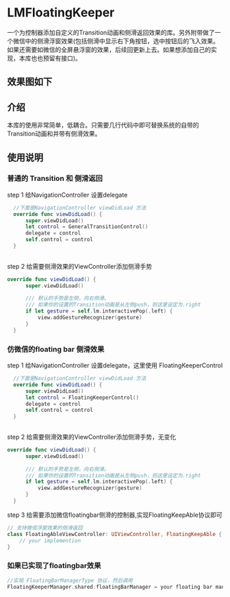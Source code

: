 # LMFloatingKeeper

一个为控制器添加自定义的Transition动画和侧滑返回效果的库。另外附带做了一个微信中的侧滑浮窗效果(包括侧滑中显示右下角按钮，选中按钮后的飞入效果。如果还需要如微信的全屏悬浮窗的效果，后续回更新上去。如果想添加自己的实现，本库也也预留有接口)。

## 效果图如下

## 介绍
本库的使用非常简单，低耦合。只需要几行代码中即可替换系统的自带的Transition动画和并带有侧滑效果。

## 使用说明
### 普通的 Transition 和 侧滑返回
step 1 给NavigationController 设置delegate
  ```swift
    //下面是NavigationController viewDidLoad 方法
    override func viewDidLoad() {
        super.viewDidLoad()
        let control = GeneralTransitionControl()
        delegate = control
        self.control = control
    }
        
  ```
  
step 2 给需要侧滑效果的ViewController添加侧滑手势
  ```swift
  override func viewDidLoad() {
        super.viewDidLoad()
        
        /// 默认的手势是左侧，向右侧滑。
        /// 如果你的设置的Transition动画是从左侧push，则这里设定为.right
        if let gesture = self.lm.interactivePop(.left) {
            view.addGestureRecognizer(gesture)
        }
    }
  ```

### 仿微信的floating bar 侧滑效果

step 1 给NavigationController 设置delegate，这里使用 FloatingKeeperControl
  ```swift
    //下面是NavigationController viewDidLoad 方法
    override func viewDidLoad() {
        super.viewDidLoad()
        let control = FloatingKeeperControl()
        delegate = control
        self.control = control
    }
        
  ```
  
step 2 给需要侧滑效果的ViewController添加侧滑手势，无变化
  ```swift
  override func viewDidLoad() {
        super.viewDidLoad()
        
        /// 默认的手势是左侧，向右侧滑。
        /// 如果你的设置的Transition动画是从左侧push，则这里设定为.right
        if let gesture = self.lm.interactivePop(.left) {
            view.addGestureRecognizer(gesture)
        }
    }
  ```
  
step 3 给需要添加微信floatingbar侧滑的控制器,实现FloatingKeepAble协议即可
```swift
// 支持微信浮窗效果的侧滑返回
class FloatingAbleViewController: UIViewController, FloatingKeepAble {
    // your implemention
}
  ```
  
  ### 如果已实现了floatingbar效果
  
  ```swift
 //实现 FloatingBarManagerType 协议，然后调用
 FloatingKeeperManager.shared.floatingBarManager = your floating bar manager
  
  ```
